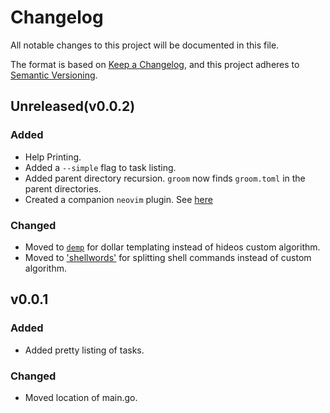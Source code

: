 # Changelog

All notable changes to this project will be documented in this file.

The format is based on [Keep a Changelog](https://keepachangelog.com/en/1.0.0/),
and this project adheres to [Semantic Versioning](https://semver.org/spec/v2.0.0.html).

## Unreleased(v0.0.2)

### Added

- Help Printing.
- Added a `--simple` flag to task listing.
- Added parent directory recursion. `groom` now finds `groom.toml` in the parent directories.
- Created a companion `neovim` plugin. See [here](https://github.com/pspiagicw/groom.nvim)

### Changed
- Moved to [`demp`](https://github.com/pspiagicw/demp) for dollar templating instead of hideos custom algorithm.
- Moved to ['shellwords'](https://github.com/buildkite/shellwords) for splitting shell commands instead of custom algorithm.

## v0.0.1

### Added

- Added pretty listing of tasks.

### Changed

- Moved location of main.go.

